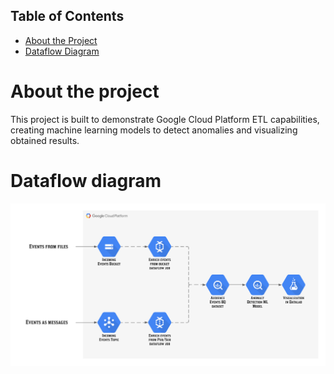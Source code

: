 <!-- TABLE OF CONTENTS -->
## Table of Contents

* [About the Project](#about-the-project)
* [Dataflow Diagram](#dataflow-diagram)



<!-- ABOUT THE PROJECT -->
# About the project

This project is built to demonstrate Google Cloud Platform ETL capabilities, 
creating machine learning models to detect anomalies and visualizing obtained results.

<!-- DATAFLOW DIAGRAM -->
# Dataflow diagram
![Dataflow diagram](https://github.com/SergiySobolev/anomaly-detection-presentation/blob/master/images/dataflowdiagram.png)

 